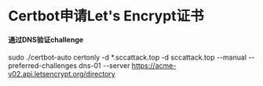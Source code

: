 # Certbot申请Let's Encrypt证书

#### 通过DNS验证challenge

sudo ./certbot-auto certonly  -d *.sccattack.top -d sccattack.top --manual --preferred-challenges dns-01  --server https://acme-v02.api.letsencrypt.org/directory